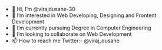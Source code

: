 - 👋 Hi, I’m @virajdusane-30
- 👀 I’m interested in Web Developing, Designing and Frontent Development
- 🌱 I’m currently pursuing Degree in Computer Engineering
- 💞️ I’m looking to collaborate on Web Development
- 📫 How to reach me Twitter:- @viraj_dusane

<!---
virajdusane-30/virajdusane-30 is a ✨ special ✨ repository because its `README.md` (this file) appears on your GitHub profile.
You can click the Preview link to take a look at your changes.
--->
